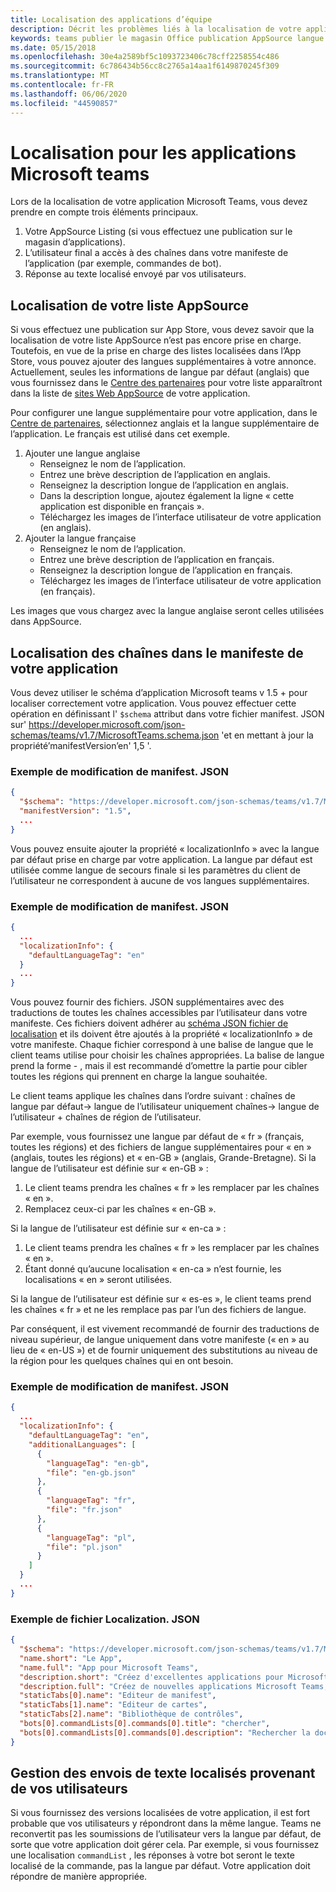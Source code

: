 ```yaml
---
title: Localisation des applications d’équipe
description: Décrit les problèmes liés à la localisation de votre application
keywords: teams publier le magasin Office publication AppSource langue de localisation
ms.date: 05/15/2018
ms.openlocfilehash: 30e4a2589bf5c1093723406c78cff2258554c486
ms.sourcegitcommit: 6c786434b56cc8c2765a14aa1f6149870245f309
ms.translationtype: MT
ms.contentlocale: fr-FR
ms.lasthandoff: 06/06/2020
ms.locfileid: "44590857"
---
```

# <a name="localization-for-microsoft-teams-apps"></a>Localisation pour les applications Microsoft teams

Lors de la localisation de votre application Microsoft Teams, vous devez prendre en compte trois éléments principaux.

1. Votre AppSource Listing (si vous effectuez une publication sur le magasin d’applications).
1. L’utilisateur final a accès à des chaînes dans votre manifeste de l’application (par exemple, commandes de bot).
1. Réponse au texte localisé envoyé par vos utilisateurs.

## <a name="localizing-your-appsource-listing"></a>Localisation de votre liste AppSource

Si vous effectuez une publication sur App Store, vous devez savoir que la localisation de votre liste AppSource n’est pas encore prise en charge. Toutefois, en vue de la prise en charge des listes localisées dans l’App Store, vous pouvez ajouter des langues supplémentaires à votre annonce. Actuellement, seules les informations de langue par défaut (anglais) que vous fournissez dans le [Centre des partenaires](/dev/store/use-partner-center-to-submit-to-appsource) pour votre liste apparaîtront dans la liste de [sites Web AppSource](https://appsource.microsoft.com/marketplace/apps?product=office%3Bteams&page=1) de votre application.

Pour configurer une langue supplémentaire pour votre application, dans le [Centre de partenaires](/dev/store/use-partner-center-to-submit-to-appsource), sélectionnez anglais et la langue supplémentaire de l’application. Le français est utilisé dans cet exemple.

1. Ajouter une langue anglaise
    * Renseignez le nom de l’application.
    * Entrez une brève description de l’application en anglais.
    * Renseignez la description longue de l’application en anglais.
    * Dans la description longue, ajoutez également la ligne « cette application est disponible en français ».
    * Téléchargez les images de l’interface utilisateur de votre application (en anglais).
2. Ajouter la langue française
    * Renseignez le nom de l’application.
    * Entrez une brève description de l’application en français.
    * Renseignez la description longue de l’application en français.
    * Téléchargez les images de l’interface utilisateur de votre application (en français).

Les images que vous chargez avec la langue anglaise seront celles utilisées dans AppSource.

## <a name="localizing-the-strings-in-your-app-manifest"></a>Localisation des chaînes dans le manifeste de votre application

Vous devez utiliser le schéma d’application Microsoft teams v 1.5 + pour localiser correctement votre application. Vous pouvez effectuer cette opération en définissant l' `$schema` attribut dans votre fichier manifest. JSON sur' https://developer.microsoft.com/json-schemas/teams/v1.7/MicrosoftTeams.schema.json 'et en mettant à jour la propriété’manifestVersion’en' 1,5 '.

### <a name="example-manifestjson-change"></a>Exemple de modification de manifest. JSON

```json
{
  "$schema": "https://developer.microsoft.com/json-schemas/teams/v1.7/MicrosoftTeams.schema.json",
  "manifestVersion": "1.5",
  ...
}
```

Vous pouvez ensuite ajouter la propriété « localizationInfo » avec la langue par défaut prise en charge par votre application. La langue par défaut est utilisée comme langue de secours finale si les paramètres du client de l’utilisateur ne correspondent à aucune de vos langues supplémentaires.

### <a name="example-manifestjson-change"></a>Exemple de modification de manifest. JSON

```json
{
  ...
  "localizationInfo": {
    "defaultLanguageTag": "en"
  }
  ...
}
```

Vous pouvez fournir des fichiers. JSON supplémentaires avec des traductions de toutes les chaînes accessibles par l’utilisateur dans votre manifeste. Ces fichiers doivent adhérer au [schéma JSON fichier de localisation](../../resources/schema/localization-schema.md) et ils doivent être ajoutés à la propriété « localizationInfo » de votre manifeste. Chaque fichier correspond à une balise de langue que le client teams utilise pour choisir les chaînes appropriées. La balise de langue prend la forme <language> - <region> , mais il est recommandé d’omettre la <region> partie pour cibler toutes les régions qui prennent en charge la langue souhaitée.

Le client teams applique les chaînes dans l’ordre suivant : chaînes de langue par défaut-> langue de l’utilisateur uniquement chaînes-> langue de l’utilisateur + chaînes de région de l’utilisateur.

Par exemple, vous fournissez une langue par défaut de « fr » (français, toutes les régions) et des fichiers de langue supplémentaires pour « en » (anglais, toutes les régions) et « en-GB » (anglais, Grande-Bretagne). Si la langue de l’utilisateur est définie sur « en-GB » :

1. Le client teams prendra les chaînes « fr » les remplacer par les chaînes « en ».
2. Remplacez ceux-ci par les chaînes « en-GB ».

Si la langue de l’utilisateur est définie sur « en-ca » : 

1. Le client teams prendra les chaînes « fr » les remplacer par les chaînes « en ».
2. Étant donné qu’aucune localisation « en-ca » n’est fournie, les localisations « en » seront utilisées.

Si la langue de l’utilisateur est définie sur « es-es », le client teams prend les chaînes « fr » et ne les remplace pas par l’un des fichiers de langue.

Par conséquent, il est vivement recommandé de fournir des traductions de niveau supérieur, de langue uniquement dans votre manifeste (« en » au lieu de « en-US ») et de fournir uniquement des substitutions au niveau de la région pour les quelques chaînes qui en ont besoin.

### <a name="example-manifestjson-change"></a>Exemple de modification de manifest. JSON

```json
{
  ...
  "localizationInfo": {
    "defaultLanguageTag": "en",
    "additionalLanguages": [
      {
        "languageTag": "en-gb",
        "file": "en-gb.json"
      },
      {
        "languageTag": "fr",
        "file": "fr.json"
      },
      {
        "languageTag": "pl",
        "file": "pl.json"
      }
    ]
  }
  ...
}
```

### <a name="example-localization-json-file"></a>Exemple de fichier Localization. JSON

```json
{
  "$schema": "https://developer.microsoft.com/json-schemas/teams/v1.7/MicrosoftTeams.schema.json",
  "name.short": "Le App",
  "name.full": "App pour Microsoft Teams",
  "description.short": "Créez d'excellentes applications pour Microsoft Teams avec App.",
  "description.full": "Créez de nouvelles applications Microsoft Teams, concevez et prévisualisez des cartes bot, et explorez la documentation avec App.",
  "staticTabs[0].name": "Editeur de manifest",
  "staticTabs[1].name": "Editeur de cartes",
  "staticTabs[2].name": "Bibliothèque de contrôles",
  "bots[0].commandLists[0].commands[0].title": "chercher",
  "bots[0].commandLists[0].commands[0].description": "Rechercher la documentation Teams pertinente"
}
```

## <a name="handling-localized-text-submissions-from-your-users"></a>Gestion des envois de texte localisés provenant de vos utilisateurs

Si vous fournissez des versions localisées de votre application, il est fort probable que vos utilisateurs y répondront dans la même langue. Teams ne reconvertit pas les soumissions de l’utilisateur vers la langue par défaut, de sorte que votre application doit gérer cela. Par exemple, si vous fournissez une localisation `commandList` , les réponses à votre bot seront le texte localisé de la commande, pas la langue par défaut. Votre application doit répondre de manière appropriée.
